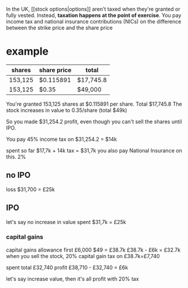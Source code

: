 In the UK, [[stock options|options]] aren't taxed when they're granted or fully vested. Instead, **taxation happens at the point of exercise**. 
You pay income tax and national insurance contributions (NICs) on the difference between the strike price and the share price

# example

| shares  | share price | total     |
| ------- | ----------- | --------- |
| 153,125 | $0.115891   | $17,745.8 |
| 153,125 | $0.35       | $49,000   |

You're granted 153,125 shares at $0.115891 per share. Total $17,745.8
The stock increases in value to 0.35/share (total $49k)

So you made $31,254.2 profit, even though you can't sell the shares until IPO.

You pay 45% income tax on $31,254.2 = $14k

spent so far $17,7k + 14k tax = $31,7k
you also pay National Insurance on this. 2%


## no IPO
loss $31,700 = £25k
## IPO
let's say no increase in value
spent  $31,7k = £25k
### capital gains
capital gains allowance first £6,000
 $49 = £38.7k 
 £38.7k - £6k = £32.7k
when you sell the stock, 20% capital gain tax on £38.7k=£7,740

spent total £32,740
profit £38,710 - £32,740 = £6k

let's say increase value, then it's all profit with 20% tax

